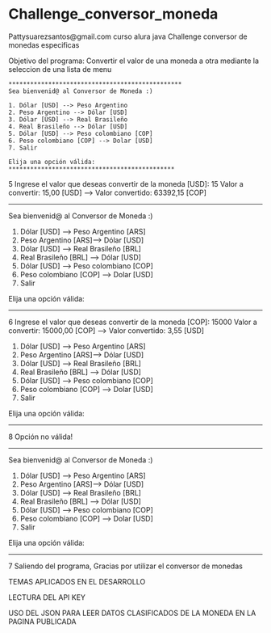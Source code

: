 # Challenge_conversor_moneda

<p>Pattysuarezsantos@gmail.com
curso alura java
Challenge conversor de monedas especificas

Objetivo del programa: Convertir el valor de una moneda a otra mediante la seleccion 
de una lista de menu

    ************************************************
    Sea bienvenid@ al Conversor de Moneda :)
                
    1. Dólar [USD] --> Peso Argentino
    2. Peso Argentino --> Dólar [USD]
    3. Dólar [USD] --> Real Brasileño
    4. Real Brasileño --> Dólar [USD]
    5. Dólar [USD] --> Peso colombiano [COP]
    6. Peso colombiano [COP] --> Dolar [USD]
    7. Salir
                
    Elija una opción válida:
    **********************************************

5
Ingrese el valor que deseas convertir de la moneda [USD]:
15
Valor a convertir: 15,00 [USD] --> Valor convertido: 63392,15 [COP]

************************************************
Sea bienvenid@ al Conversor de Moneda :)

1. Dólar [USD] --> Peso Argentino [ARS]
2. Peso Argentino [ARS]--> Dólar [USD]
3. Dólar [USD] --> Real Brasileño [BRL]
4. Real Brasileño [BRL] --> Dólar [USD]
5. Dólar [USD] --> Peso colombiano [COP]
6. Peso colombiano [COP] --> Dolar [USD]
7. Salir

Elija una opción válida:
**********************************************
6
Ingrese el valor que deseas convertir de la moneda [COP]:
15000
Valor a convertir: 15000,00 [COP] --> Valor convertido: 3,55 [USD]


1. Dólar [USD] --> Peso Argentino [ARS]
2. Peso Argentino [ARS]--> Dólar [USD]
3. Dólar [USD] --> Real Brasileño [BRL]
4. Real Brasileño [BRL] --> Dólar [USD]
5. Dólar [USD] --> Peso colombiano [COP]
6. Peso colombiano [COP] --> Dolar [USD]
7. Salir

Elija una opción válida:
**********************************************

8
Opción no válida!


************************************************
Sea bienvenid@ al Conversor de Moneda :)

1. Dólar [USD] --> Peso Argentino [ARS]
2. Peso Argentino [ARS]--> Dólar [USD]
3. Dólar [USD] --> Real Brasileño [BRL]
4. Real Brasileño [BRL] --> Dólar [USD]
5. Dólar [USD] --> Peso colombiano [COP]
6. Peso colombiano [COP] --> Dolar [USD]
7. Salir

Elija una opción válida:
**********************************************

7
Saliendo del programa, Gracias por utilizar el conversor de monedas

TEMAS APLICADOS EN EL DESARROLLO</p>
<p>LECTURA DEL API KEY</p>
<p>USO DEL JSON PARA LEER DATOS CLASIFICADOS DE LA MONEDA EN LA PAGINA PUBLICADA
</p>
